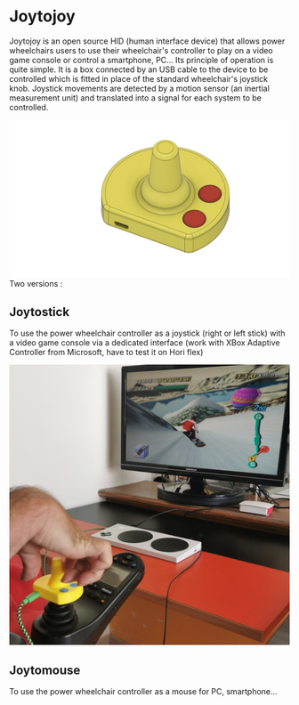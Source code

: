 # Joytojoy 
Joytojoy is an open source HID (human interface device) that allows power wheelchairs users to use their wheelchair's controller to play on a video game console or control a smartphone, PC...
Its principle of operation is quite simple. It is a box connected by an USB cable to the device to be controlled which is fitted in place of the standard wheelchair's joystick knob. Joystick movements are detected by a motion sensor (an inertial measurement unit) and translated into a signal for each system to be controlled. 

<img src="https://github.com/mak2Ergo/Joytojoy/blob/23f819e93c3e9cbcb9d7eeaaae773f0ff7e2927d/RESSOURCES_IMAGES/Joytomouse.png" width="600">
Two versions : 

## Joytostick
To use the power wheelchair controller as a joystick (right or left stick) with a video game console via a dedicated interface (work with XBox Adaptive Controller from Microsoft, have to test it on Hori flex)

<img src="https://github.com/mak2Ergo/Joytojoy/blob/69946dcba7083849e48d5e35c0fce1bb8aebfe88/RESSOURCES_IMAGES/1080.jpg" width="600">

## Joytomouse
To use the power wheelchair controller as a mouse for PC, smartphone...

